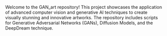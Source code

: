 Welcome to the GAN_art repository! This project showcases the application of advanced computer vision and generative AI techniques to create visually stunning and innovative artworks. The repository includes scripts for Generative Adversarial Networks (GANs), Diffusion Models, and the DeepDream technique.

